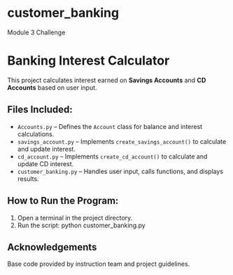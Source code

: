 # customer_banking
Module 3 Challenge
# Banking Interest Calculator

This project calculates interest earned on **Savings Accounts** and **CD Accounts** based on user input.

## Files Included:
- `Accounts.py` – Defines the `Account` class for balance and interest calculations.
- `savings_account.py` – Implements `create_savings_account()` to calculate and update interest.
- `cd_account.py` – Implements `create_cd_account()` to calculate and update CD interest.
- `customer_banking.py` – Handles user input, calls functions, and displays results.

## How to Run the Program:
1. Open a terminal in the project directory.
2. Run the script:
   python customer_banking.py
## Acknowledgements
Base code provided by instruction team and project guidelines.
